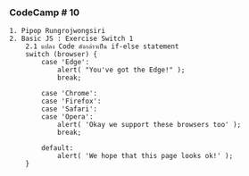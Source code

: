 ### CodeCamp # 10
    1. Pipop Rungrojwongsiri
    2. Basic JS : Exercise Switch 1
        2.1 แปลง Code ดังกล่าวเป็น if-else statement
        switch (browser) {
            case 'Edge':
                alert( "You've got the Edge!" );
                break;

            case 'Chrome':
            case 'Firefox':
            case 'Safari':
            case 'Opera':
                alert( 'Okay we support these browsers too' );
                break;

            default:
                alert( 'We hope that this page looks ok!' );
        }